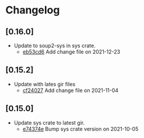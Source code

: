 # Changelog

## \[0.16.0]

- Update to soup2-sys in sys crate.
  - [eb53cd6](https://github.com/tauri-apps/javascriptcore-rs/commit/eb53cd68667ea35917a75aac4ed9167ddf4bfa0e) Add change file on 2021-12-23

## \[0.15.2]

- Update with lates gir files
  - [cf24027](https://github.com/tauri-apps/javascriptcore-rs/commit/cf240271a1154ff82ae9dcf444fa63d082a8a9f9) Add change file on 2021-11-04

## \[0.15.0]

- Update sys crate to latest gir.
  - [e74374e](https://github.com/tauri-apps/javascriptcore-rs/commit/e74374e9ad6da48a63c457ef8bf21e147e176479) Bump sys crate version on 2021-10-05
